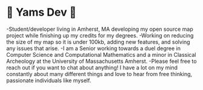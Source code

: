 # 🍠 Yams Dev 🍠
-Student/developer living in Amherst, MA developing my open source map project while finishing up my credits for my degrees.
-Working on reducing the size of my map so it is under 100kb, adding new features, and solving any issues that arise.
-I am a Senior working towards a duel degree in Computer Science and Computational Mathematics and a minor in Classical Archeology at the University of Massachusetts Amherst.
-Please feel free to reach out if you want to chat about anything! I have a lot on my mind constantly about many different things and love to hear from free thinking, passionate individuals like myself.
